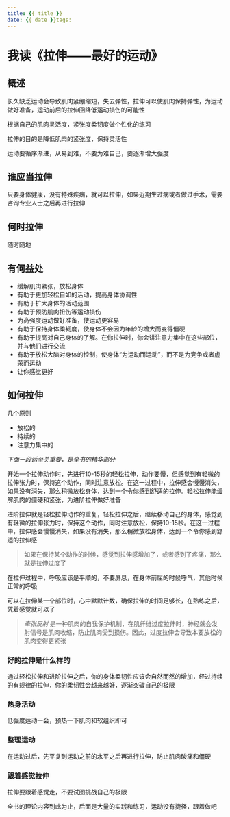 ```yaml
---
title: {{ title }}
date: {{ date }}tags:
---
```

# 我读《拉伸——最好的运动》


## 概述

长久缺乏运动会导致肌肉紧绷缩短，失去弹性，拉伸可以使肌肉保持弹性，为运动做好准备，运动前后的拉伸回降低运动损伤的可能性

根据自己的肌肉灵活度，紧张度柔韧度做个性化的练习

拉伸的目的是降低肌肉的紧张度，保持灵活性

运动要循序渐进，从易到难，不要为难自己，要逐渐增大强度

## 谁应当拉伸

只要身体健康，没有特殊疾病，就可以拉伸，如果近期生过病或者做过手术，需要咨询专业人士之后再进行拉伸

## 何时拉伸

随时随地

## 有何益处

* 缓解肌肉紧张，放松身体
* 有助于更加轻松自如的活动，提高身体协调性
* 有助于扩大身体的活动范围
* 有助于预防肌肉扭伤等运动损伤
* 为高强度运动做好准备，使运动更容易
* 有助于保持身体柔韧度，使身体不会因为年龄的增大而变得僵硬
* 有助于提高对自己身体的了解。在你拉伸时，你会讲注意力集中在这些部位，并与他们进行交流
* 有助于放松大脑对身体的控制，使身体“为运动而运动”，而不是为竞争或者虚荣而运动
* 让你感觉更好

## 如何拉伸

几个原则

* 放松的
* 持续的
* 注意力集中的

*下面一段话至关重要，是全书的精华部分*

开始一个拉伸动作时，先进行10-15秒的轻松拉伸，动作要慢，但感觉到有轻微的拉伸张力时，保持这个动作，同时注意放松。在这一过程中，拉伸感会慢慢消失，如果没有消失，那么稍微放松身体，达到一个令你感到舒适的拉伸。轻松拉伸能缓解肌肉的僵硬和紧张，为进阶拉伸做好准备

进阶拉伸就是轻松拉伸动作的重复，轻松拉伸之后，继续移动自己的身体，感觉到有轻微的拉伸张力时，保持这个动作，同时注意放松，保持10-15秒。在这一过程中，拉伸感会慢慢消失，如果没有消失，那么稍微放松身体，达到一个令你感到舒适的拉伸感

> 如果在保持某个动作的时候，感觉到拉伸感增加了，或者感到了疼痛，那么就是拉伸过度了

在拉伸过程中，呼吸应该是平顺的，不要屏息，在身体前屈的时候呼气，其他时候正常的呼吸

可以在拉伸某一个部位时，心中默默计数，确保拉伸的时间足够长，在熟练之后，凭着感觉就可以了

> *牵张反射* 是一种肌肉的自我保护机制，在肌纤维过度拉伸时，神经就会发射信号是肌肉收缩，防止肌肉受到损伤。因此，过度拉伸会导致本要放松的肌肉变得更紧张

### 好的拉伸是什么样的

通过轻松拉伸和进阶拉伸之后，你的身体柔韧性应该会自然而然的增加，经过持续的有规律的拉伸，你的柔韧性会越来越好，逐渐突破自己的极限

### 热身活动

低强度运动一会，预热一下肌肉和软组织即可

### 整理运动

在运动过后，先平复到运动之前的水平之后再进行拉伸，防止肌肉酸痛和僵硬

### 跟着感觉拉伸

拉伸要跟着感觉走，不要试图挑战自己的极限

全书的理论内容到此为止，后面是大量的实践和练习，运动没有捷径，跟着做吧